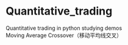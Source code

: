 # Quantitative_trading
Quantitative trading in python studying demos<br>
Moving Average Crossover（移动平均线交叉）

